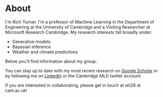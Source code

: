 # About

I'm Rich Turner. I'm a professor of Machine Learning in the Department of Engineering at the University of Cambridge and a Visiting Researcher at Microsoft Research Cambridge. My research interests fall broadly under:

* Generative models
* Bayesian inference
* Weather and climate predictions

Below you'll find information about my group.

You can stay up to date with my most recent research on [Google Scholar](https://scholar.google.com/citations?user=DgLEyZgAAAAJ&hl=en) or by following me on [LinkedIn](https://www.linkedin.com/in/richard-turner-0036882b/) or the Cambridge MLG twitter account.  

If you are interested in collaborating, please get in touch at ret26 at cam.ac.uk!
